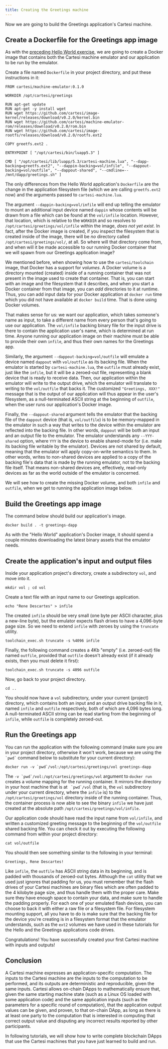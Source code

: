 ```yaml
---
title: Creating the Greetings machine
---
```


Now we are going to build the Greetings application's Cartesi machine.

## Create a Dockerfile for the Greetings app image

As with the [preceding Hello World exercise](hello-machine#create-a-dockerfile-for-the-hello-world-app-image), we are going to create a Docker image that contains both the Cartesi machine emulator and our application to be run by the emulator.

Create a file named `Dockerfile` in your project directory, and put these instructions in it:

```
FROM cartesi/machine-emulator:0.1.0

WORKDIR /opt/cartesi/greetings

RUN apt-get update
RUN apt-get -y install wget
RUN wget https://github.com/cartesi/image-kernel/releases/download/v0.2.0/kernel.bin
RUN wget https://github.com/cartesi/machine-emulator-rom/releases/download/v0.2.0/rom.bin
RUN wget https://github.com/cartesi/image-rootfs/releases/download/v0.2.0/rootfs.ext2

COPY greetfs.ext2 .

ENTRYPOINT [ "/opt/cartesi/bin/luapp5.3" ]

CMD [ "/opt/cartesi/lib/luapp/5.3/cartesi-machine.lua", "--dapp-backing=greetfs.ext2", "--dappin-backing=vol/infile", "--dappout-backing=vol/outfile", "--dappout-shared", "--cmdline=-- /mnt/dapp/greetings.sh" ]
```

The only differences from the Hello World application's `Dockerfile` are the change in the application filesystem file (which we are calling `greetfs.ext2` now) and the arguments passed to `cartesi-machine.lua`.

The argument `--dappin-backing=vol/infile` will end up telling the emulator to mount an additional input device named `dappin` whose contents will be drawn from a file which can be found at the `vol/infile` location. However, that location, which is relative to the `WORKDIR` and so resolves to `/opt/cartesi/greetings/vol/infile` within the image, _does not yet exist_. In fact, after the Docker image is created, if you inspect the filesystem that is created inside of the image, there will be _no_ directory called `/opt/cartesi/greetings/vol/`, at all. So where will that directory come from, and when will it be made accessible to our running Docker container that we will spawn from our Greetings application image?

We mentioned before, when showing how to use the `cartesi/toolchain` image, that Docker has a support for _volumes_. A Docker volume is a directory mounted (created) inside of a running container that was not present in the image used to create that container. That is, you can start with an image and the filesystem that it describes, and when you start a Docker container from that image, you can _add_ directories to it at runtime. Thus, you can add input data for your Docker application at `docker run` time which you did not have available at `docker build` time. That is done using Docker volumes.

That makes sense for us: we want our application, which takes someone's name as input, to take a different name from every person that's going to use our application. The `vol/infile` backing binary file for the input drive is there to contain the application user's name, which is determined at run time. Anyone running our application image on their machine must be able to provide their own `infile`, and thus their own names for the Greetings app.

Similarly, the argument `--dappout-backing=vol/outfile` will emulate a device named `dappout` with `vol/outfile` as its backing file. When the emulator is started by `cartesi-machine.lua`, the `outfile` must already exist, just like the `infile`, but it will be a zeroed-out file, representing a blank device that is ready to receive data. Then, our application within the emulator will write to the output drive, which the emulator will translate to writing to the `vol/outfile` that backs it. The customized `"Greetings, XXX!"` message that is the output of our application will thus appear in the user's filesystem, as a null-terminated ASCII string at the beginning of `outfile`, when the user runs our application's Docker image.

Finally, the `--dappout-shared` argument tells the emulator that the backing file of the `dappout` device (that is, `vol/outfile`) is to be memory-mapped in the emulator in such a way that writes to the device within the emulator are reflected into the backing file. In other words, `dappout` will be both an input and an output file to the emulator. The emulator understands any `--YYY-shared` option, where `YYY` is the device to enable shared-mode for (i.e. make its backing file writable by the emulator). Devices are not shared by default, meaning that the emulator will apply copy-on-write semantics to them. In other words, writes to non-shared devices are applied to a copy of the backing file's data that is made by the running emulator, not to the backing file itself. That means non-shared devices are, effectively, read-only devices as far as the world outside of the emulator is concerned.

We will see how to create the missing Docker volume, and both `infile` and `outfile`, when we get to running the application image below.

## Build the Greetings app image

The command below should build our application's image.

```
docker build . -t greetings-dapp
```

As with the "Hello World" application's Docker image, it should spend a couple minutes downloading the latest binary assets that the emulator needs.

## Create the application's input and output files

Inside your application project's directory, create a subdirectory `vol`, and move into it.

```
mkdir vol ; cd vol
```

Create a text file with an input name to our Greetings application.

```
echo "Rene Descartes" > infile
```

The created `infile` should be very small (one byte per ASCII character, plus a new-line byte), but the emulator expects flash drives to have a 4,096-byte page size. So we need to extend `infile` with zeroes by using the `truncate` utility.

```
toolchain_exec.sh truncate -s %4096 infile
```

Finally, the following command creates a 4Kb "empty" (i.e. zeroed-out) file named `outfile`, provided that `outfile` doesn't already exist (if it already exists, then you must delete it first):

```
toolchain_exec.sh truncate -s 4096 outfile
```

Now, go back to your project directory.

```
cd ..
```

You should now have a `vol` subdirectory, under your current (project) directory,  which contains both an input and an output drive backing file in it, named `infile` and `outfile` respectively, both of which are 4,096 bytes long. A null-terminated ASCII string can be read starting from the beginning of `infile`, while `outfile` is completely zeroed-out.

## Run the Greetings app

You can run the application with the following command (make sure you are in your project directory, otherwise it won't work, because we are using the `` `pwd` `` command below to substitute for your current directory):

```
docker run -v `pwd`/vol:/opt/cartesi/greetings/vol greetings-dapp
```

The ``-v `pwd`/vol:/opt/cartesi/greetings/vol`` argument to `docker run` creates a volume mapping for the running container. It mirrors the directory in your host machine that is at `` `pwd`/vol`` (that is, the `vol` subdirectory under your current directory, where the `infile` is) to the `/opt/cartesi/greetings/vol` directory inside of the running container. Thus, the container process is now able to see the binary `infile` we have just created at the absolute path `/opt/cartesi/greetings/vol/infile`.

Our application code should have read the input name from `vol/infile`, and written a customized greeting message to the beginning of the `vol/outfile` shared backing file. You can check it out by executing the following command from within your project directory:

```
cat vol/outfile
```

You should then see something similar to the following in your terminal:

```
Greetings, Rene Descartes!
```

Like `infile`, the `outfile` has ASCII string data in its beginning, and is padded with thousands of zeroed-out bytes. Although the `cat` utility that we used just ignores that padding for us, you must remember that the flash drives of your Cartesi machines are binary files which are often padded to the 4 kilobyte page size, and thus handle them with the proper care. Make sure they have enough space to contain your data, and make sure to handle the padding properly. For each one of your emulated flash devices, you can choose to back it with either a raw file or a filesystem file. For filesystem mounting support, all you have to do is make sure that the backing file for the device you're creating is in a filesystem format that the emulator understands, such as the `ext2` volumes we have used in these tutorials for the Hello and the Greetings applications code drives.

Congratulations! You have successfully created your first Cartesi machine with inputs and outputs!

## Conclusion

A Cartesi machine expresses an application-specific computation. The inputs to the Cartesi machine are the inputs to the computation to be performed, and its outputs are deterministic and reproducible, given the same inputs. Cartesi allows on-chain DApps to mathematically ensure that, given the same starting machine state (such as a Linux OS loaded with some application code) and the same application inputs (such as the parameters for a specific round of computation), that the application output values can be given, and proven, to that on-chain DApp, as long as there is at least one party to the computation that is interested in computing that correct output value and disputing any incorrect results reported by other participants.

In following tutorials, we will show how to write complete blockchain DApps that use the Cartesi machines that you have just learned to build and run.